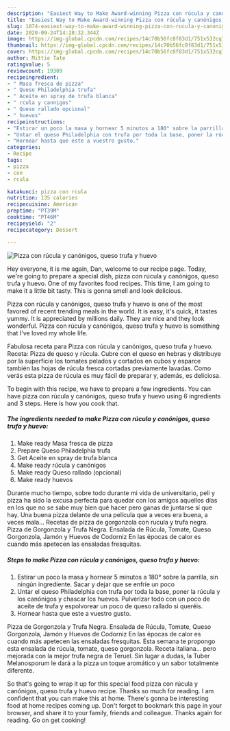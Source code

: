 ```yaml
---
description: "Easiest Way to Make Award-winning Pizza con rúcula y canónigos, queso trufa y huevo"
title: "Easiest Way to Make Award-winning Pizza con rúcula y canónigos, queso trufa y huevo"
slug: 1074-easiest-way-to-make-award-winning-pizza-con-rucula-y-canonigos-queso-trufa-y-huevo
date: 2020-09-24T14:28:32.344Z
image: https://img-global.cpcdn.com/recipes/14c70b56fc8f83d1/751x532cq70/pizza-con-rucula-y-canonigos-queso-trufa-y-huevo-foto-principal.jpg
thumbnail: https://img-global.cpcdn.com/recipes/14c70b56fc8f83d1/751x532cq70/pizza-con-rucula-y-canonigos-queso-trufa-y-huevo-foto-principal.jpg
cover: https://img-global.cpcdn.com/recipes/14c70b56fc8f83d1/751x532cq70/pizza-con-rucula-y-canonigos-queso-trufa-y-huevo-foto-principal.jpg
author: Mittie Tate
ratingvalue: 5
reviewcount: 19309
recipeingredient:
- " Masa fresca de pizza"
- " Queso Philadelphia trufa"
- " Aceite en spray de trufa blanca"
- " rcula y cannigos"
- " Queso rallado opcional"
- " huevos"
recipeinstructions:
- "Estirar un poco la masa y hornear 5 minutos a 180° sobre la parrilla, sin ningún ingrediente. Sacar y dejar que se enfríe un poco"
- "Untar el queso Philadelphia con trufa por toda la base, poner la rúcula y los canónigos y chascar los huevos. Pulverizar todo con un poco de aceite de trufa y espolvorear un poco de queso rallado si queréis."
- "Hornear hasta que este a vuestro gusto."
categories:
- Recipe
tags:
- pizza
- con
- rcula

katakunci: pizza con rcula 
nutrition: 135 calories
recipecuisine: American
preptime: "PT39M"
cooktime: "PT46M"
recipeyield: "2"
recipecategory: Dessert

---
```



![Pizza con rúcula y canónigos, queso trufa y huevo](https://img-global.cpcdn.com/recipes/14c70b56fc8f83d1/751x532cq70/pizza-con-rucula-y-canonigos-queso-trufa-y-huevo-foto-principal.jpg)

Hey everyone, it is me again, Dan, welcome to our recipe page. Today, we're going to prepare a special dish, pizza con rúcula y canónigos, queso trufa y huevo. One of my favorites food recipes. This time, I am going to make it a little bit tasty. This is gonna smell and look delicious.

Pizza con rúcula y canónigos, queso trufa y huevo is one of the most favored of recent trending meals in the world. It is easy, it's quick, it tastes yummy. It is appreciated by millions daily. They are nice and they look wonderful. Pizza con rúcula y canónigos, queso trufa y huevo is something that I've loved my whole life.

Fabulosa receta para Pizza con rúcula y canónigos, queso trufa y huevo. Receta: Pizza de queso y rúcula. Cubre con el queso en hebras y distribuye por la superficie los tomates pelados y cortados en cubos y esparce también las hojas de rúcula fresca cortadas previamente lavadas. Como verás esta pizza de rúcula es muy fácil de preparar y, además, es deliciosa.


To begin with this recipe, we have to prepare a few ingredients. You can have pizza con rúcula y canónigos, queso trufa y huevo using 6 ingredients and 3 steps. Here is how you cook that.

<!--inarticleads1-->

##### The ingredients needed to make Pizza con rúcula y canónigos, queso trufa y huevo:

1. Make ready  Masa fresca de pizza
1. Prepare  Queso Philadelphia trufa
1. Get  Aceite en spray de trufa blanca
1. Make ready  rúcula y canónigos
1. Make ready  Queso rallado (opcional)
1. Make ready  huevos


Durante mucho tiempo, sobre todo durante mi vida de universitario, peli y pizza ha sido la excusa perfecta para quedar con los amigos aquellos días en los que no se sabe muy bien qué hacer pero ganas de juntarse sí que hay. Una buena pizza delante de una película que a veces era buena, a veces mala… Recetas de pizza de gorgonzola con rucula y trufa negra. Pizza de Gorgonzola y Trufa Negra. Ensalada de Rúcula, Tomate, Queso Gorgonzola, Jamón y Huevos de Codorniz En las épocas de calor es cuando más apetecen las ensaladas fresquitas. 

<!--inarticleads2-->

##### Steps to make Pizza con rúcula y canónigos, queso trufa y huevo:

1. Estirar un poco la masa y hornear 5 minutos a 180° sobre la parrilla, sin ningún ingrediente. Sacar y dejar que se enfríe un poco
1. Untar el queso Philadelphia con trufa por toda la base, poner la rúcula y los canónigos y chascar los huevos. Pulverizar todo con un poco de aceite de trufa y espolvorear un poco de queso rallado si queréis.
1. Hornear hasta que este a vuestro gusto.


Pizza de Gorgonzola y Trufa Negra. Ensalada de Rúcula, Tomate, Queso Gorgonzola, Jamón y Huevos de Codorniz En las épocas de calor es cuando más apetecen las ensaladas fresquitas. Esta semana te propongo esta ensalada de rúcula, tomate, queso gorgonzola. Receta italiana… pero mejorada con la mejor trufa negra de Teruel. Sin lugar a dudas, la Tuber Melanosporum le dará a la pizza un toque aromático y un sabor totalmente diferente. 

So that's going to wrap it up for this special food pizza con rúcula y canónigos, queso trufa y huevo recipe. Thanks so much for reading. I am confident that you can make this at home. There's gonna be interesting food at home recipes coming up. Don't forget to bookmark this page in your browser, and share it to your family, friends and colleague. Thanks again for reading. Go on get cooking!
